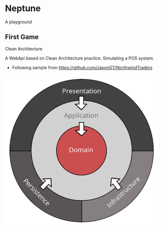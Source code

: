 # Neptune

A playground

## First Game

Clean Architecture

A WebApi based on Clean Architecture practice. Simulating a POS system.

* Following sample from <https://github.com/JasonGT/NorthwindTraders>

![Clean Architecture](/Assets/onion-view-clean-architecture.png)
